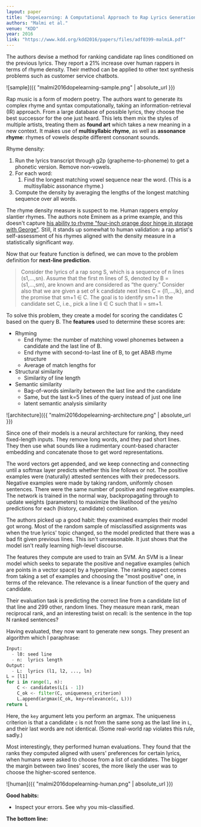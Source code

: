 ```yaml
---
layout: paper
title: "DopeLearning: A Computational Approach to Rap Lyrics Generation"
authors: "Malmi et al."
venue: "KDD"
year: 2016
link: "https://www.kdd.org/kdd2016/papers/files/adf0399-malmiA.pdf"
---
```


The authors devise a method for ranking candidate rap lines conditioned on the previous lyrics. They report a 21% increase over human rappers in terms of rhyme density. Their method can be applied to other text synthesis problems such as customer service chatbots.

![sample]({{ "malmi2016dopelearning-sample.png" | absolute_url }})

<!--more-->

Rap music is a form of modern poetry. The authors want to generate its complex rhyme and syntax computationally, taking an information-retrieval (IR) approach. From a large database of possible lyrics, they choose the best successor for the one just heard. This lets them mix the styles of multiple artists, treating them as **found art** which takes a new meaning in a new context. It makes use of **multisyllabic rhyme**, as well as **assonance rhyme**: rhymes of vowels despite different consonant sounds.

Rhyme density:

1. Run the lyrics transcript through g2p (grapheme-to-phoneme) to get a phonetic version. Remove non-vowels.
2. For each word:
    1. Find the longest matching vowel sequence near the word. (This is a multisyllabic assonance rhyme.)
1. Compute the density by averaging the lengths of the longest matching sequence over all words.


The rhyme density measure is suspect to me. Human rappers employ slantier rhymes. The authors note Eminem as a prime example, and this doesn't capture [his ability to rhyme "four-inch orange door hinge in storage with George"](https://www.youtube.com/watch?v=_kQBVneC30o). Still, it stands up somewhat to human validation: a rap artist's self-assessment of his rhymes aligned with the density measure in a statistically significant way.

Now that our feature function is defined, we can move to the problem definition for **next-line prediction**. 

> Consider the lyrics of a rap song S, which is a sequence of n lines (s1,...,sn). Assume that the first m lines of S, denoted by B = (s1,...,sm), are known and are considered as “the query.” Consider also that we are given a set of k candidate next lines C = {l1,...,lk}, and the promise that sm+1 ∈ C. The goal is to identify sm+1 in the candidate set C, i.e., pick a line li ∈ C such that li = sm+1.

To solve this problem, they create a model for scoring the candidates C based on the query B. The **features** used to determine these scores are:

- Rhyming
  - End rhyme: the number of matching vowel phonemes between a candidate and the last line of B.
  - End rhyme with second-to-last line of B, to get ABAB rhyme structure
  - Average of match lengths for 
- Structural similarity
  - Similarity of line length
- Semantic similarity
  - Bag-of-words similarity between the last line and the candidate
  - Same, but the last k=5 lines of the query instead of just one line
  - latent semantic analysis similarity

![architecture]({{ "malmi2016dopelearning-architecture.png" | absolute_url }})

Since one of their models is a neural architecture for ranking, they need fixed-length inputs. They remove long words, and they pad short lines. They then use what sounds like a rudimentary count-based character embedding and concatenate those to get word representations.

The word vectors get appended, and we keep connecting and connecting until a softmax layer predicts whether this line follows or not. The positive examples were (naturally) attested sentences with their predecessors. Negative examples were made by taking random, uniformly chosen sentences. There were the same number of positive and negative examples. The network is trained in the normal way, backpropagating through to update weights (parameters) to maximize the likelihood of the yes/no predictions for each (history, candidate) combination. 

The authors picked up a good habit: they examined examples their model got wrong. Most of the random sample of misclassified assignments was when the true lyrics' topic changed, so the model predicted that there was a bad fit given previous lines. This isn't unreasonable. It just shows that the model isn't really learning high-level discourse. 

The features they compute are used to train an SVM. An SVM is a linear model which seeks to separate the positive and negative examples (which are points in a vector space) by a hyperplane. The ranking aspect comes from taking a set of examples and choosing the "most positive" one, in terms of the relevance. The relevance is a linear function of the query and candidate.

Their evaluation task is predicting the correct line from a candidate list of that line and 299 other, random lines. They measure mean rank, mean reciprocal rank, and an interesting twist on recall: is the sentence in the top N ranked sentences?

Having evaluated, they now want to generate new songs. They present an algorithm which I paraphrase:

```python
Input:
  - l0: seed line
  - n:  lyrics length
Output:
  - L:  lyrics (l1, l2, ..., ln)
L = [l1]
for i in range(1, n):
    C <- candidates(L[i - 1])
    C_ok <- filter(C, uniqueness_criterion)
    L.append(argmax(C_ok, key=relevance(c, L)))
return L
```

Here, the `key` argument lets you perform an argmax. The uniqueness criterion is that a candidate `c` is not from the same song as the last line in `L`, and their last words are not identical. (Some real-world rap violates this rule, sadly.)

Most interestingly, they performed human evaluations. They found that the ranks they computed aligned with users' preferences for certain lyrics, when humans were asked to choose from a list of candidates. The bigger the margin between two lines' scores, the more likely the user was to choose the higher-scored sentence.

![human]({{ "malmi2016dopelearning-human.png" | absolute_url }})


**Good habits:**
- Inspect your errors. See why you mis-classified.

**The bottom line:**
